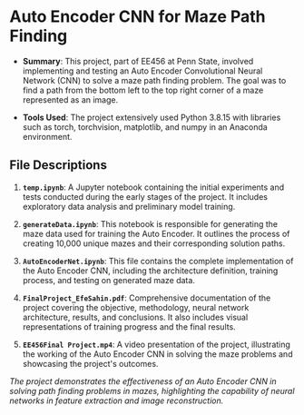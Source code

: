 # Auto Encoder CNN for Maze Path Finding

- **Summary**: This project, part of EE456 at Penn State, involved implementing and testing an Auto Encoder Convolutional Neural Network (CNN) to solve a maze path finding problem. The goal was to find a path from the bottom left to the top right corner of a maze represented as an image.

- **Tools Used**: The project extensively used Python 3.8.15 with libraries such as torch, torchvision, matplotlib, and numpy in an Anaconda environment.

## File Descriptions

1. **`temp.ipynb`**: A Jupyter notebook containing the initial experiments and tests conducted during the early stages of the project. It includes exploratory data analysis and preliminary model training.

2. **`generateData.ipynb`**: This notebook is responsible for generating the maze data used for training the Auto Encoder. It outlines the process of creating 10,000 unique mazes and their corresponding solution paths.

3. **`AutoEncoderNet.ipynb`**: This file contains the complete implementation of the Auto Encoder CNN, including the architecture definition, training process, and testing on generated maze data.

4. **`FinalProject_EfeSahin.pdf`**: Comprehensive documentation of the project covering the objective, methodology, neural network architecture, results, and conclusions. It also includes visual representations of training progress and the final results.

5. **`EE456Final Project.mp4`**: A video presentation of the project, illustrating the working of the Auto Encoder CNN in solving the maze problems and showcasing the project's outcomes.

_The project demonstrates the effectiveness of an Auto Encoder CNN in solving path finding problems in mazes, highlighting the capability of neural networks in feature extraction and image reconstruction._
